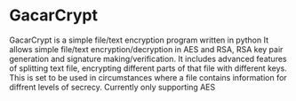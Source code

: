 # GacarCrypt
GacarCrypt is a simple file/text encryption program written in python
It allows simple file/text encryption/decryption in AES and RSA, RSA key pair generation and signature making/verification.
It includes advanced features of splitting text file, encrypting different parts of that file with different keys. This is set to be used in circumstances where a file contains information for diffrent levels of secrecy. Currently only supporting AES
